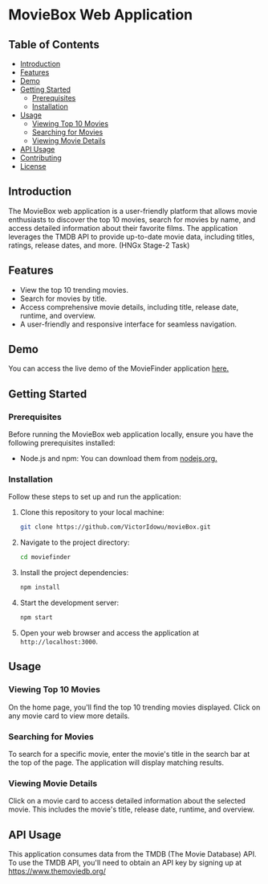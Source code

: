 # MovieBox Web Application

## Table of Contents

- [Introduction](#introduction)
- [Features](#features)
- [Demo](#demo)
- [Getting Started](#getting-started)
  - [Prerequisites](#prerequisites)
  - [Installation](#installation)
- [Usage](#usage)
  - [Viewing Top 10 Movies](#viewing-top-10-movies)
  - [Searching for Movies](#searching-for-movies)
  - [Viewing Movie Details](#viewing-movie-details)
- [API Usage](#api-usage)
- [Contributing](#contributing)
- [License](#license)

## Introduction

The MovieBox web application is a user-friendly platform that allows movie enthusiasts to discover the top 10 movies, search for movies by name, and access detailed information about their favorite films. The application leverages the TMDB API to provide up-to-date movie data, including titles, ratings, release dates, and more.
(HNGx Stage-2 Task)

## Features

- View the top 10 trending movies.
- Search for movies by title.
- Access comprehensive movie details, including title, release date, runtime, and overview.
- A user-friendly and responsive interface for seamless navigation.

## Demo

You can access the live demo of the MovieFinder application <a href="https://moneybox-swart.vercel.app" >here.</a>

## Getting Started

### Prerequisites

Before running the MovieBox web application locally, ensure you have the following prerequisites installed:

- Node.js and npm: You can download them from <a href="https://nodejs.org/" >nodejs.org.</a>

### Installation

Follow these steps to set up and run the application:

1. Clone this repository to your local machine:

   ```bash
   git clone https://github.com/VictorIdowu/movieBox.git
   ```

2. Navigate to the project directory:

   ```bash
   cd moviefinder
   ```

3. Install the project dependencies:

   ```bash
   npm install
   ```

4. Start the development server:

   ```bash
   npm start
   ```

5. Open your web browser and access the application at `http://localhost:3000`.

## Usage

### Viewing Top 10 Movies

On the home page, you'll find the top 10 trending movies displayed. Click on any movie card to view more details.

### Searching for Movies

To search for a specific movie, enter the movie's title in the search bar at the top of the page. The application will display matching results.

### Viewing Movie Details

Click on a movie card to access detailed information about the selected movie. This includes the movie's title, release date, runtime, and overview.

## API Usage

This application consumes data from the TMDB (The Movie Database) API. To use the TMDB API, you'll need to obtain an API key by signing up at https://www.themoviedb.org/
